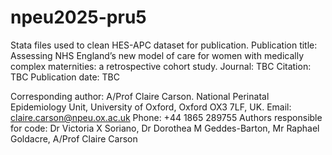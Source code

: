 # npeu2025-pru5
Stata files used to clean HES-APC dataset for publication.
Publication title: Assessing NHS England’s new model of care for women with medically complex maternities: a retrospective cohort study.
Journal: TBC
Citation: TBC
Publication date: TBC

Corresponding author: A/Prof Claire Carson. National Perinatal Epidemiology Unit, University of Oxford, Oxford OX3 7LF, UK. 
   Email: claire.carson@npeu.ox.ac.uk Phone: +44 1865 289755
Authors responsible for code: Dr Victoria X Soriano, Dr Dorothea M Geddes-Barton, Mr Raphael Goldacre, A/Prof Claire Carson
